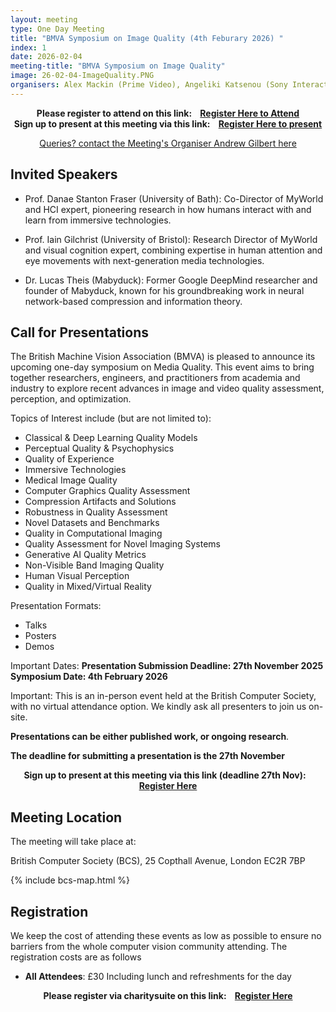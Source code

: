 ```yaml
---
layout: meeting
type: One Day Meeting
title: "BMVA Symposium on Image Quality (4th Feburary 2026) "
index: 1
date: 2026-02-04
meeting-title: "BMVA Symposium on Image Quality"
image: 26-02-04-ImageQuality.PNG
organisers: Alex Mackin (Prime Video), Angeliki Katsenou (Sony Interactive Entertainment), Fan Zhang (University of Bristol), Nabajeet Barman (Sony Interactive Entertainment)
---
```


<div class="alert mt-3 alert-info" style="text-align:center;">
<span><strong>Please register to attend on this link: &nbsp;&nbsp;
<a class="btn btn-warning" role="button" href="https://bmva.charitysuite.com/events/c4jvohoi">Register Here to Attend</a></strong></span>
</div>

<div class="alert mt-3 alert-info" style="text-align:center;">
<span><strong>Sign up to present at this meeting via this link: &nbsp;&nbsp;
<a class="btn btn-warning" role="button" href="https://bmva.charitysuite.com/forms/aduy4xg3">Register Here to present</a></strong></span>
</div>

<p style="text-align: center;">
<a class="btn btn-info" role="button" href="mailto:a.gilbert@surrey.ac.uk">Queries? contact the Meeting's Organiser Andrew Gilbert here</a></p>

## Invited Speakers

* Prof. Danae Stanton Fraser (University of Bath): Co-Director of MyWorld and HCI expert, pioneering research in how humans interact with and learn from immersive technologies.

* Prof. Iain Gilchrist (University of Bristol): Research Director of MyWorld and visual cognition expert, combining expertise in human attention and eye movements with next-generation media technologies.

* Dr. Lucas Theis (Mabyduck): Former Google DeepMind researcher and founder of Mabyduck, known for his groundbreaking work in neural network-based compression and information theory.

## Call for Presentations

The British Machine Vision Association (BMVA) is pleased to announce its upcoming one-day symposium on Media Quality. This event aims to bring together researchers, engineers, and practitioners from academia and industry to explore recent advances in image and video quality assessment, perception, and optimization.

Topics of Interest include (but are not limited to):

* Classical & Deep Learning Quality Models
* Perceptual Quality & Psychophysics
* Quality of Experience
* Immersive Technologies
* Medical Image Quality
* Computer Graphics Quality Assessment
* Compression Artifacts and Solutions
* Robustness in Quality Assessment
* Novel Datasets and Benchmarks
* Quality in Computational Imaging
* Quality Assessment for Novel Imaging Systems
* Generative AI Quality Metrics
* Non-Visible Band Imaging Quality
* Human Visual Perception
* Quality in Mixed/Virtual Reality

Presentation Formats:

* Talks
* Posters
* Demos
 
Important Dates: 
**Presentation Submission Deadline: 27th November 2025 Symposium Date: 4th February 2026**

Important: This is an in-person event held at the British Computer Society, with no virtual attendance option. We kindly ask all presenters to join us on-site.

**Presentations can be either published work, or ongoing research**. 

**The deadline for submitting a presentation is the 27th November**

<div class="alert mt-3 alert-info" style="text-align:center;">
<span><strong>Sign up to present at this meeting via this link (deadline 27th Nov): &nbsp;&nbsp;
<a class="btn btn-warning" role="button" href="https://bmva.charitysuite.com/forms/aduy4xg3">Register Here</a></strong></span>
</div>

## Meeting Location

The meeting will take place at:

British Computer Society (BCS), 25 Copthall Avenue, London EC2R 7BP

{% include bcs-map.html %}

## Registration

We keep the cost of attending these events as low as possible to ensure no barriers from the whole computer vision community attending. 
The registration costs are as follows 
- **All Attendees**:  £30
Including lunch and refreshments for the day


<div class="alert mt-3 alert-info" style="text-align:center;">
<span><strong>Please register via charitysuite on this link: &nbsp;&nbsp;
<a class="btn btn-warning" role="button" href="https://bmva.charitysuite.com/events/c4jvohoi">Register Here</a></strong></span>
</div>




